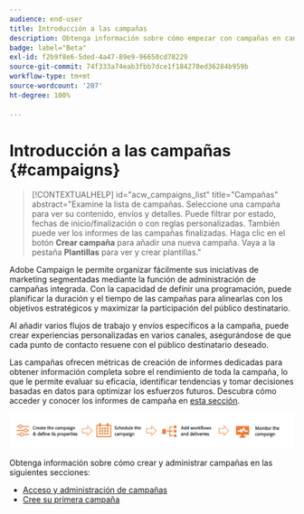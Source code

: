 ```yaml
---
audience: end-user
title: Introducción a las campañas
description: Obtenga información sobre cómo empezar con campañas en canales múltiples
badge: label="Beta"
exl-id: f2b9f8e6-5ded-4a47-89e9-96650cd78229
source-git-commit: 74f333a74eab3fbb7dce1f184270ed36284b959b
workflow-type: tm+mt
source-wordcount: '207'
ht-degree: 100%

---
```



# Introducción a las campañas {#campaigns}

>[!CONTEXTUALHELP]
>id="acw_campaigns_list"
>title="Campañas"
>abstract="Examine la lista de campañas. Seleccione una campaña para ver su contenido, envíos y detalles. Puede filtrar por estado, fechas de inicio/finalización o con reglas personalizadas. También puede ver los informes de las campañas finalizadas. Haga clic en el botón **Crear campaña** para añadir una nueva campaña. Vaya a la pestaña **Plantillas** para ver y crear plantillas."


Adobe Campaign le permite organizar fácilmente sus iniciativas de marketing segmentadas mediante la función de administración de campañas integrada. Con la capacidad de definir una programación, puede planificar la duración y el tiempo de las campañas para alinearlas con los objetivos estratégicos y maximizar la participación del público destinatario.

Al añadir varios flujos de trabajo y envíos específicos a la campaña, puede crear experiencias personalizadas en varios canales, asegurándose de que cada punto de contacto resuene con el público destinatario deseado.

Las campañas ofrecen métricas de creación de informes dedicadas para obtener información completa sobre el rendimiento de toda la campaña, lo que le permite evaluar su eficacia, identificar tendencias y tomar decisiones basadas en datos para optimizar los esfuerzos futuros. Descubra cómo acceder y conocer los informes de campaña en [esta sección](../reporting/campaign-reports.md).

![Flujo de campaña](assets/campaign-flow.png)

Obtenga información sobre cómo crear y administrar campañas en las siguientes secciones:

* [Acceso y administración de campañas](manage-campaigns.md)
* [Cree su primera campaña](create-campaigns.md)



<!--
Use Adobe Campaign to create cross-channel campaigns. With its marketing campaign orchestration capabilities, you can manage and centralize customer data, design customer communications and campaigns, and create personalized experiences across different channels. In this version, email, push and SMS channels are available.

Design and execute high-volume email campaigns to deliver personalized messages, for all platforms and screen sizes. 
Measure the effectiveness of your deliveries with detailed reports including the counts of opens, clicks, forwards, and more. With Adobe Campaign segmentation capabilities, you can run queries against a high-volume database, and easily define dynamic marketing segments which perfectly target your campaigns.
-->

<!--
Get Started with campaigns
Adobe Campaign offers a set of solutions that help you personalize and deliver campaigns across all of your online and offline channels. You can create, configure, execute and analyze marketing campaigns. All marketing campaigns can be managed from a unified control center. Discover how to browse and create marketing campaigns in this section.

Campaigns include actions (deliveries) and processes (importing or extracting files), as well as resources (marketing documents, delivery outlines). They are used in marketing campaigns. Campaigns are part of a program, and programs are included in a campaign plan.
-->
